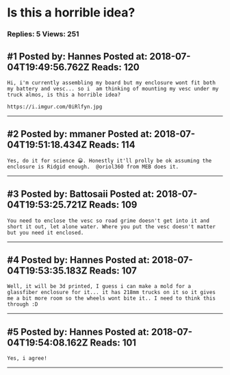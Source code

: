 # Is this a horrible idea?

### Replies: 5 Views: 251

## \#1 Posted by: Hannes Posted at: 2018-07-04T19:49:56.762Z Reads: 120

```
Hi, i'm currently assembling my board but my enclosure wont fit both my battery and vesc... so i  am thinking of mounting my vesc under my truck almos, is this a horrible idea?

https://i.imgur.com/0iRlfyn.jpg
```

---
## \#2 Posted by: mmaner Posted at: 2018-07-04T19:51:18.434Z Reads: 114

```
Yes, do it for science 😀. Honestly it'll prolly be ok assuming the enclosure is Ridgid enough.  @oriol360 from MEB does it.
```

---
## \#3 Posted by: Battosaii Posted at: 2018-07-04T19:53:25.721Z Reads: 109

```
You need to enclose the vesc so road grime doesn't get into it and short it out, let alone water. Where you put the vesc doesn't matter but you need it enclosed.
```

---
## \#4 Posted by: Hannes Posted at: 2018-07-04T19:53:35.183Z Reads: 107

```
Well, it will be 3d printed, I guess i can make a mold for a glassfiber enclosure for it... it has 218mm trucks on it so it gives me a bit more room so the wheels wont bite it.. I need to think this through :D
```

---
## \#5 Posted by: Hannes Posted at: 2018-07-04T19:54:08.162Z Reads: 101

```
Yes, i agree!
```

---
